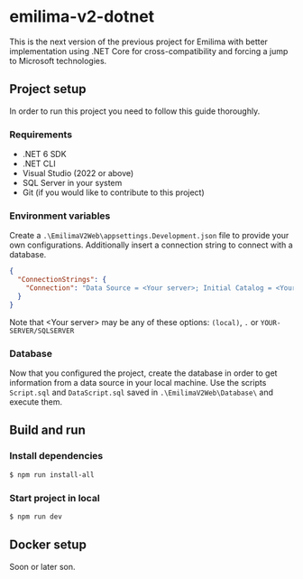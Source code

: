 # emilima-v2-dotnet

This is the next version of the previous project for Emilima with better implementation using .NET Core for cross-compatibility and forcing a jump to Microsoft technologies.

## Project setup

In order to run this project you need to follow this guide thoroughly.

### Requirements

- .NET 6 SDK
- .NET CLI
- Visual Studio (2022 or above)
- SQL Server in your system
- Git (if you would like to contribute to this project)

### Environment variables

Create a `.\EmilimaV2Web\appsettings.Development.json` file to provide your own configurations. Additionally insert a connection string to connect with a database.

``` json
{
  "ConnectionStrings": {
    "Connection": "Data Source = <Your server>; Initial Catalog = <Your database>; User Id = <Your username>; Password = <Your password>; Encrypt=False; TrustServerCertificate=True;"
  }
}
```

Note that \<Your server\> may be any of these options: `(local)`, `.` or `YOUR-SERVER/SQLSERVER`

### Database

Now that you configured the project, create the database in order to get information from a data source in your local machine. Use the scripts `Script.sql` and `DataScript.sql` saved in `.\EmilimaV2Web\Database\` and execute them.

## Build and run

### Install dependencies

``` bash
$ npm run install-all
```

### Start project in local
``` bash	
$ npm run dev
```

## Docker setup

Soon or later son.
